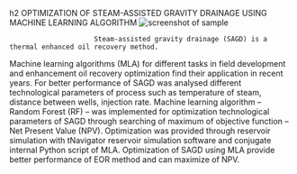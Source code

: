 h2 OPTIMIZATION OF STEAM-ASSISTED GRAVITY DRAINAGE USING MACHINE LEARNING ALGORITHM
![screenshot of sample](https://apschool.ru/wp-content/uploads/2016/06/2010-11-depth-conversion-fig03-1024x752.jpg)

                         Steam-assisted gravity drainage (SAGD) is a thermal enhanced oil recovery method.

 
Machine learning algorithms (MLA) for different tasks in field development and enhancement oil recovery optimization find their 
application in recent years. For better performance of SAGD was analysed different technological parameters of process such as temperature 
of steam, distance between wells, injection rate. Machine learning algorithm – Random Forest (RF) – was implemented for optimization
technological parameters of SAGD through searching of maximum of objective function – Net Present Value (NPV). Optimization was provided 
through reservoir simulation with tNavigator reservoir simulation software and conjugate internal Python script of MLA. Optimization of 
SAGD using MLA provide better performance of EOR method and can maximize of NPV.
